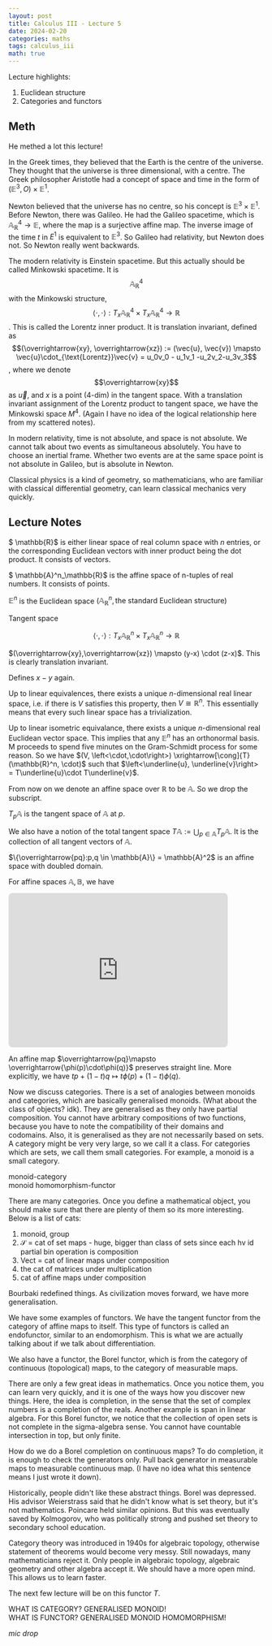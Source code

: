 ```yaml
---
layout: post
title: Calculus III - Lecture 5
date: 2024-02-20
categories: maths
tags: calculus_iii
math: true
---
```


Lecture highlights:

1. Euclidean structure
2. Categories and functors

## Meth

He methed a lot this lecture! 

In the Greek times, they believed that the Earth is the centre of the universe. They thought that the universe is three dimensional, with a centre. The Greek philosopher Aristotle had a concept of space and time in the form of $(\mathbb{E}^3,O)\times \mathbb{E}^1$. 

Newton believed that the universe has no centre, so his concept is $\mathbb{E}^3 \times \mathbb{E}^1$. Before Newton, there was Galileo. He had the Galileo spacetime, which is $\mathbb{A}^4_\mathbb{R} \to \mathbb{E}$, where the map is a surjective affine map. The inverse image of the time $t$ in $E^1$ is equivalent to $\mathbb{E}^3$. So Galileo had relativity, but Newton does not. So Newton really went backwards.

The modern relativity is Einstein spacetime. But this actually should be called Minkowski spacetime. It is $$\mathbb{A}^{4}_{\mathbb{R}}$$ with the Minkowski structure, $$\left<\cdot, \cdot\right> : T_x\mathbb{A}_\mathbb{R}^4\times T_x\mathbb{A}_\mathbb{R}^4\to \mathbb{R}$$. This is called the Lorentz inner product. It is translation invariant, defined as $$(\overrightarrow{xy}, \overrightarrow{xz}) := (\vec{u}, \vec{v}) \mapsto \vec{u}\cdot_{\text{Lorentz}}\vec{v} = u_0v_0 - u_1v_1 -u_2v_2-u_3v_3$$, where we denote $$\overrightarrow{xy}$$ as $\vec{u}$, and $x$ is a point (4-dim) in the tangent space. With a translation invariant assignment of the Lorentz product to tangent space, we have the Minkowski space $M^4$. (Again I have no idea of the logical relationship here from my scattered notes).

In modern relativity, time is not absolute, and space is not absolute. We cannot talk about two events as simultaneous absolutely. You have to choose an inertial frame. Whether two events are at the same space point is not absolute in Galileo, but is absolute in Newton. 

Classical physics is a kind of geometry, so mathematicians, who are familiar with classical differential geometry, can learn classical mechanics very quickly.

## Lecture Notes

$ \mathbb{R}$ is either linear space of real column space with $n$ entries, or the corresponding Euclidean vectors with inner product being the dot product. It consists of vectors.

$ \mathbb{A}^n_\mathbb{R}$ is the affine space of n-tuples of real numbers. It consists of points.  

$\mathbb{E}^n$ is the Euclidean space $(\mathbb{A}^n_\mathbb{R}, \text{the standard Euclidean structure})$

Tangent space 

$$\left< \cdot, \cdot \right>: T_x \mathbb{A}_\mathbb{R}^n \times T_x \mathbb{A}_\mathbb{R}^n\to \mathbb{R}$$

$(\overrightarrow{xy},\overrightarrow{xz}) \mapsto (y-x) \cdot (z-x)$. This is clearly translation invariant.

Defines $x-y$ again.

Up to linear equivalences, there exists a unique $n$-dimensional real linear space, i.e. if there is $V$ satisfies this property, then $V\cong \mathbb{R}^n$. This essentially means that every such linear space has a trivialization.

Up to linear isometric equivalance, there exists a unique $n$-dimensional real Euclidean vector space. 
This implies that any $\mathbb{E}^n$ has an orthonormal basis. M proceeds to spend five minutes on the Gram-Schmidt process for some reason. So we have $(V, \left<\cdot,\cdot\right>)  \xrightarrow[\cong]{T} (\mathbb{R}^n, \cdot)$ such that $\left<\underline{u}, \underline{v}\right> = T\underline{u}\cdot T\underline{v}$.

From now on we denote an affine space over $\mathbb{R}$ to be $\mathbb{A}$. So we drop the subscript.

$T_p \mathbb{A}$ is the tangent space of $\mathbb{A}$ at $p$.

We also have a notion of the total tangent space $T\mathbb{A} := \bigcup_{p\in \mathbb{A}} T_p \mathbb{A}$. It is the collection of all tangent vectors of $\mathbb{A}$.

$\{\overrightarrow{pq}:p,q \in \mathbb{A}\} = \mathbb{A}^2$ is an affine space with doubled domain.

For affine spaces $\mathbb{A}, \mathbb{B}$, we have

<!-- https://q.uiver.app/#q=WzAsNCxbMCwxLCJUXFxtYXRoYmJ7QX0iXSxbMiwxLCJUXFxtYXRoYmJ7Qn0iXSxbMiwwLCJcXG1hdGhiYntCfSJdLFswLDAsIlxcbWF0aGJie0F9Il0sWzMsMiwiXFxwaGkiXSxbMCwxLCJUXFxwaGkiXSxbNCw1LCIiLDAseyJzaG9ydGVuIjp7InNvdXJjZSI6MjAsInRhcmdldCI6NDB9LCJsZXZlbCI6MSwic3R5bGUiOnsidGFpbCI6eyJuYW1lIjoibWFwcyB0byJ9fX1dXQ== -->
<iframe class="quiver-embed" src="https://q.uiver.app/#q=WzAsNCxbMCwxLCJUXFxtYXRoYmJ7QX0iXSxbMiwxLCJUXFxtYXRoYmJ7Qn0iXSxbMiwwLCJcXG1hdGhiYntCfSJdLFswLDAsIlxcbWF0aGJie0F9Il0sWzMsMiwiXFxwaGkiXSxbMCwxLCJUXFxwaGkiXSxbNCw1LCIiLDAseyJzaG9ydGVuIjp7InNvdXJjZSI6MjAsInRhcmdldCI6NDB9LCJsZXZlbCI6MSwic3R5bGUiOnsidGFpbCI6eyJuYW1lIjoibWFwcyB0byJ9fX1dXQ==&embed" width="432" height="304" style="border-radius: 8px; border: none;"></iframe>

<!-- % https://q.uiver.app/#q=WzAsNCxbMCwxLCJUXFxtYXRoYmJ7QX0iXSxbMiwxLCJUXFxtYXRoYmJ7Qn0iXSxbMiwwLCJcXG1hdGhiYntCfSJdLFswLDAsIlxcbWF0aGJie0F9Il0sWzMsMiwiXFxwaGkiXSxbMCwxLCJUXFxwaGkiXSxbNCw1LCIiLDAseyJzaG9ydGVuIjp7InNvdXJjZSI6MjAsInRhcmdldCI6NDB9LCJsZXZlbCI6MSwic3R5bGUiOnsidGFpbCI6eyJuYW1lIjoibWFwcyB0byJ9fX1dXQ==
\[\begin{tikzcd}
	{\mathbb{A}} && {\mathbb{B}} \\
	{T\mathbb{A}} && {T\mathbb{B}}
	\arrow[""{name=0, anchor=center, inner sep=0}, "\phi", from=1-1, to=1-3]
	\arrow[""{name=1, anchor=center, inner sep=0}, "T\phi", from=2-1, to=2-3]
	\arrow[shorten <=4pt, shorten >=9pt, maps to, from=0, to=1]
\end{tikzcd}\] -->

An affine map $\overrightarrow{pq}\mapsto \overrightarrow{\phi(p)\cdot\phi(q)}$ preserves straight line. More explicitly, we have $tp+(1-t)q \mapsto t\phi(p) + (1-t)\phi(q)$.

Now we discuss categories. There is a set of analogies between monoids and categories, which are basically generalised monoids. (What about the class of objects? idk). They are generalised as they only have partial composition. You cannot have arbitrary compositions of two functions, because you have to note the compatibility of their domains and codomains. Also, it is generalised as they are not necessarily based on sets. A category might be very very large, so we call it a class. For categories which are sets, we call them small categories. For example, a monoid is a small category.

monoid-category\
monoid homomorphism-functor

There are many categories. Once you define a mathematical object, you should make sure that there are plenty of them so its more interesting. Below is a list of cats:

1. monoid, group
2. $\mathscr{S}$ = cat of set maps - huge, bigger than class of sets since each hv id
partial bin operation is composition
3. $\mathsf{Vect}$ = cat of linear maps under composition
4. the cat of matrices under multiplication
5. cat of affine maps under composition

Bourbaki redefined things. As civilization moves forward, we have more generalisation.

We have some examples of functors. We have the tangent functor from the category of affine maps to itself. This type of functors is called an endofunctor, similar to an endomorphism. This is what we are actually talking about if we talk about differentiation.

We also have a functor, the Borel functor, which is from the category of continuous (topological) maps, to the category of measurable maps.

There are only a few great ideas in mathematics. Once you notice them, you can learn very quickly, and it is one of the ways how you discover new things. Here, the idea is completion, in the sense that the set of complex numbers is a completion of the reals. Another example is span in linear algebra. For this Borel functor, we notice that the collection of open sets is not complete in the sigma-algebra sense. You cannot have countable intersection in top, but only finite.

How do we do a Borel completion on continuous maps? To do completion, it is enough to check the generators only. Pull back generator in measurable maps to measurable continuous map. (I have no idea what this sentence means I just wrote it down). 

Historically, people didn't like these abstract things. Borel was depressed. His advisor Weierstrass said that he didn't know what is set theory, but it's not mathematics. Poincare held similar opinions. But this was eventually saved by Kolmogorov, who was politically strong and pushed set theory to secondary school education.

Category theory was introduced in 1940s for algebraic topology, otherwise statement of theorems would become very messy. Still nowadays, many mathematicians reject it. Only people in algebraic topology, algebraic geometry and other algebra accept it. We should have a more open mind. This allows us to learn faster. 

The next few lecture will be on this functor $T$.

WHAT IS CATEGORY? GENERALISED MONOID! \
WHAT IS FUNCTOR? GENERALISED MONOID HOMOMORPHISM!

*mic drop*